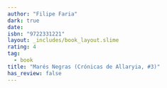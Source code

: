 ```yaml
---
author: "Filipe Faria"
dark: true
date: 
isbn: "9722331221"
layout: _includes/book_layout.slime
rating: 4
tag:
  - book
title: "Marés Negras (Crónicas de Allaryia, #3)"
has_review: false
---
```



